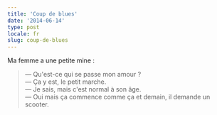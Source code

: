 ```yaml
---
title: 'Coup de blues'
date: '2014-06-14'
type: post
locale: fr
slug: coup-de-blues
---
```


Ma femme a une petite mine :

> — Qu'est-ce qui se passe mon amour ?  
> — Ça y est, le petit marche.  
> — Je sais, mais c'est normal à son âge.  
> — Oui mais ça commence comme ça et demain, il demande un scooter.
